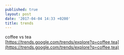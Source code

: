 ```yaml
---
published: true
layout: post
date: '2017-04-04 14:33 +0200'
title: trends
---
```

coffee vs tea  
[https://trends.google.com/trends/explore?q=coffee,tea](https://trends.google.com/trends/explore?q=coffee,tea)
